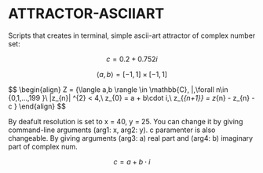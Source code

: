 # ATTRACTOR-ASCIIART
Scripts that creates in terminal, simple ascii-art attractor of complex number set:

$$
c = 0.2 + 0.752i
$$

$$
\langle a,b \rangle = [-1,1]\times[-1,1]
$$

$$
\begin{align}
 Z = {\langle a,b \rangle \in \mathbb{C}\, |\,\forall n\in \{0,1,...,199 \}\   |z_{n}| ^{2} < 4,\ z_{0} = a + b\cdot i,\ z_{_{n+1}} = z_{n} - z_{n} - c \}
\end{align}
$$

By deafult resolution is set to x = 40, y = 25. You can change it by giving command-line arguments (arg1: x, arg2: y). c paramenter is also changeable. By giving arguments (arg3: a) real part and (arg4: b) imaginary part of complex num.

$$
c = a + b \cdot i
$$

